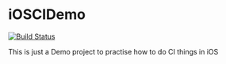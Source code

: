iOSCIDemo
=========
[![Build Status](https://travis-ci.org/xianlinbox/WeChat.png)](https://travis-ci.org/xianlinbox/WeChat)

This is just a Demo project to practise how to do CI things in iOS
